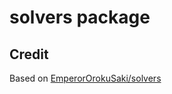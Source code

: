 # solvers package

## Credit

Based on [EmperorOrokuSaki/solvers](https://github.com/EmperorOrokuSaki/solvers)
